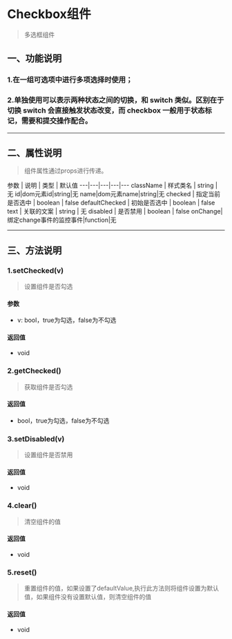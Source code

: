 # Checkbox组件

> 多选框组件

## 一、功能说明

### 1.在一组可选项中进行多项选择时使用；

### 2.单独使用可以表示两种状态之间的切换，和 switch 类似。区别在于切换 switch 会直接触发状态改变，而 checkbox 一般用于状态标记，需要和提交操作配合。

---

## 二、属性说明

> 组件属性通过props进行传递。

参数 | 说明 | 类型 | 默认值
---|---|---|---|---
className | 样式类名 | string | 无
id|dom元素id|string|无
name|dom元素name|string|无
checked | 指定当前是否选中 | boolean | false
defaultChecked | 初始是否选中 | boolean | false
text | 关联的文案 | string | 无
disabled | 是否禁用 | boolean | false
onChange|绑定change事件的监控事件|function|无

---

## 三、方法说明
### 1.setChecked(v)
> 设置组件是否勾选

#### 参数
- v: bool，true为勾选，false为不勾选

#### 返回值
- void

### 2.getChecked()
> 获取组件是否勾选

#### 返回值
- bool，true为勾选，false为不勾选

### 3.setDisabled(v)
> 设置组件是否禁用

#### 返回值
- void

### 4.clear()
> 清空组件的值

#### 返回值
- void

### 5.reset()
> 重置组件的值，如果设置了defaultValue,执行此方法则将组件设置为默认值，如果组件没有设置默认值，则清空组件的值

#### 返回值
- void